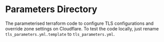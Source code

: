 # Parameters Directory

The parameterised terraform code to configure TLS configurations and override zone settings on Cloudflare.
To test the code locally, just rename `tls_parameters.yml.template` to `tls_parameters.yml`.